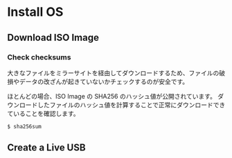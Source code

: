# Install OS

## Download ISO Image



### Check checksums

大きなファイルをミラーサイトを経由してダウンロードするため、ファイルの破損やデータの改ざんが起きていないかチェックするのが安全です。

ほとんどの場合、ISO Image の SHA256 のハッシュ値が公開されています。
ダウンロードしたファイルのハッシュ値を計算することで正常にダウンロードできていることを確認します。

```
$ sha256sum
```

## Create a Live USB
